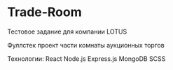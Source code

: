 # Trade-Room

Тестовое задание для компании LOTUS

Фуллстек проект части комнаты аукционных торгов

Технологии:
React
Node.js
Express.js
MongoDB
SCSS
